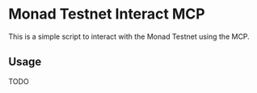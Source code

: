 # Monad Testnet Interact MCP

This is a simple script to interact with the Monad Testnet using the MCP.

## Usage

TODO
